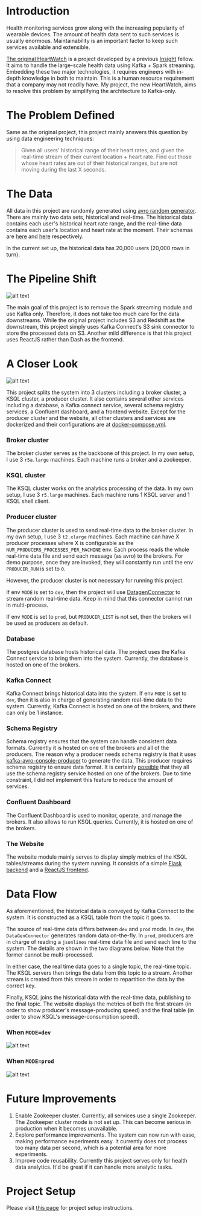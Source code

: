 # Introduction

Health monitoring services grow along with the increasing popularity of wearable devices. The amount of health data sent to such services is usually enormous. Maintainability is an important factor to keep such services available and extensible.

[The original HeartWatch](https://github.com/anshu3769/SmartDevice_DataPipeline) is a project developed by a previous [Insight](https://www.insightdatascience.com/) fellow. It aims to handle the large-scale health data using Kafka + Spark streaming. Embedding these two major technologies, it requires engineers with in-depth knowledge in both to maintain. This is a human resource requirement that a company may not readily have. My project, the new HeartWatch, aims to resolve this problem by simplifying the architecture to Kafka-only.

# The Problem Defined

Same as the original project, this project mainly answers this question by using data engineering techniques:

> Given all users' historical range of their heart rates, and given the real-time stream of their current location + heart rate.
> Find out those whose heart rates are out of their historical ranges, but are not moving during the last X seconds.

# The Data

All data in this project are randomly generated using [avro random generator](https://github.com/confluentinc/avro-random-generator). There are mainly two data sets, historical and real-time. The historical data contains each user's historical heart rate range, and the real-time data contains each user's location and heart rate at the moment. Their schemas are [here](https://github.com/habemusne/heart_watch/blob/master/schemas/historical.avsc) and [here](https://github.com/habemusne/heart_watch/blob/master/schemas/realtime_value.avsc) respectively.

In the current set up, the historical data has 20,000 users (20,000 rows in turn).


# The Pipeline Shift

![alt text](https://github.com/habemusne/heart_watch/blob/master/presentation/architecture_shift.png "Pipeline Shift")

The main goal of this project is to remove the Spark streaming module and use Kafka only. Therefore, it does not take too much care for the data downstreams. While the original project includes S3 and Redshift as the downstream, this project simply uses Kafka Connect's S3 sink connector to store the processed data on S3. Another mild difference is that this project uses ReactJS rather than Dash as the frontend.

# A Closer Look

![alt text](https://github.com/habemusne/heart_watch/blob/master/presentation/internal.png "Internal")

This project splits the system into 3 clusters including a broker cluster, a KSQL cluster, a producer cluster. It also contains several other services including a database, a Kafka connect service, several schema registry services, a Confluent dashboard, and a frontend website. Except for the producer cluster and the website, all other clusters and services are dockerized and their  configurations are at [docker-compose.yml](https://github.com/habemusne/heart_watch/blob/master/docker-compose.yml).

### Broker cluster

The broker cluster serves as the backbone of this project. In my own setup, I use 3 `r5a.large` machines. Each machine runs a broker and a zookeeper.

### KSQL cluster

The KSQL cluster works on the analytics processing of the data. In my own setup, I use 3 `r5.large` machines. Each machine runs 1 KSQL server and 1 KSQL shell client.

### Producer cluster

The producer cluster is used to send real-time data to the broker cluster. In my own setup, I use 3 `t2.xlarge` machines. Each machine can have X producer processes where X is configurable as the `NUM_PRODUCERS_PROCESSES_PER_MACHINE` env. Each process reads the whole real-time data file and send each message (as avro) to the brokers. For demo purpose, once they are invoked, they will constantly run until the env `PRODUCER_RUN` is set to `0`.

However, the producer cluster is not necessary for running this project.

If env `MODE` is set to `dev`, then the project will use [DatagenConnector](https://github.com/confluentinc/kafka-connect-datagen) to stream random real-time data. Keep in mind that this connector cannot run in multi-process.

If env `MODE` is set to `prod`, but `PRODUCER_LIST` is not set, then the brokers will be used as producers as default.

### Database

The postgres database hosts historical data. The project uses the Kafka Connect service to bring them into the system. Currently, the database is hosted on one of the brokers.

### Kafka Connect

Kafka Connect brings historical data into the system. If env `MODE` is set to `dev`, then it is also in charge of generating random real-time data to the system. Currently, Kafka Connect is hosted on one of the brokers, and there can only be 1 instance.

### Schema Registry

Schema registry ensures that the system can handle consistent data formats. Currently it is hosted on one of the brokers and all of the producers. The reason why a producer needs schema registry is that it uses [kafka-avro-console-producer](https://docs.confluent.io/current/schema-registry/serializer-formatter.html) to generate the data. This producer requires schema registry to ensure data format. It is certainly [possible](https://stackoverflow.com/questions/55478598/why-kafka-avro-console-producer-doesnt-honour-the-default-value-for-the-field) that they all use the schema registry service hosted on one of the brokers. Due to time constraint, I did not implement this feature to reduce the amount of services.

### Confluent Dashboard

The Confluent Dashboard is used to monitor, operate, and manage the brokers. It also allows to run KSQL queries. Currently, it is hosted on one of the brokers.

### The Website

The website module mainly serves to display simply metrics of the KSQL tables/streams during the system running. It consists of a simple [Flask backend](https://github.com/habemusne/heart_watch/blob/master/ui/server.py) and a [ReactJS frontend](https://github.com/habemusne/heart_watch/tree/master/ui).

# Data Flow

As aforementioned, the historical data is conveyed by Kafka Connect to the system. It is constructed as a KSQL table from the topic it goes to.

The source of real-time data differs between `dev` and `prod` mode. In `dev`, the `DataGenConnector` generates random data on-the-fly. In `prod`, producers are in charge of reading a `jsonlines` real-time data file and send each line to the system. The details are shown in the two diagrams below. Note that the former cannot be multi-processed.

In either case, the real time data goes to a single topic, the real-time topic. The KSQL servers then brings the data from this topic to a stream. Another stream is created from this stream in order to repartition the data by the correct key.

Finally, KSQL joins the historical data with the real-time data, publishing to the final topic. The website displays the metrics of both the first stream (in order to show producer's message-producing speed) and the final table (in order to show KSQL's message-consumption speed).

### When `MODE=dev`

![alt text](https://github.com/habemusne/heart_watch/blob/master/presentation/internal.drawio "Dev Data Flow")


### When `MODE=prod`

![alt text](https://github.com/habemusne/heart_watch/blob/master/presentation/data_flow.png "Prod Data Flow")

# Future Improvements

1. Enable Zookeeper cluster. Currently, all services use a single Zookeeper. The Zookeeper cluster mode is not set up. This can become serious in production when it becomes unavailable.
2. Explore performance improvements. The system can now run with ease, making performance experiments easy. It currently does not process too many data per second, which is a potential area for more experiments.
3. Improve code reusability. Currently this project serves only for health data analytics. It'd be great if it can handle more analytic tasks.

# Project Setup

Please visit [this page](https://github.com/habemusne/heart_watch/blob/master/SETUP.md) for project setup instructions.
